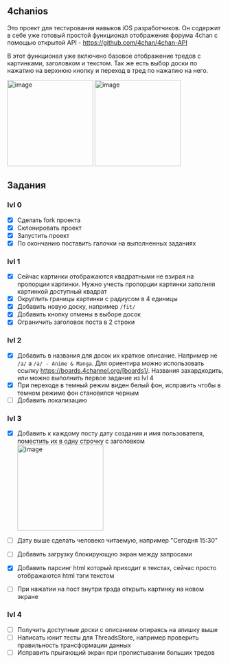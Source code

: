 ## 4chanios
Это проект для тестирования навыков iOS разработчиков. Он содержит в себе уже готовый простой функционал отображения форума 4chan с помощью открытой API - https://github.com/4chan/4chan-API

В этот функционал уже включено базовое отображение тредов с картинками, заголовком и текстом. Так же есть выбор доски по нажатию на верхнюю кнопку и переход в тред по нажатию на него.

<img width="200" alt="image" src="https://github.com/sam-moshenko/4chanios/assets/9245995/67891a3e-d49b-48f5-b9ba-8f41a7687388">
<img width="200" alt="image" src="https://github.com/sam-moshenko/4chanios/assets/9245995/8549208c-edc2-406e-87fb-130e74d16b50">

## Задания

### lvl 0

- [x] Сделать fork проекта
- [x] Склонировать проект
- [x] Запустить проект
- [x] По окончанию поставить галочки на выполненных заданиях

### lvl 1

- [x] Сейчас картинки отображаются квадратными не взирая на пропорции картинки. Нужно учесть пропорции картинки заполняя картинкой доступный квадрат
- [x] Округлить границы картинки с радиусом в 4 единицы
- [x] Добавить новую доску, например `/fit/`
- [x] Добавить кнопку отмены в выборе досок
- [x] Ограничить заголовок поста в 2 строки

### lvl 2

- [x] Добавить в названия для досок их краткое описание. Например не `/a/` а `/a/ - Anime & Manga`. Для ориентира можно использовать ссылку https://boards.4channel.org/[boards]/. Названия захардкодить, или можно выполнить первое задание из lvl 4
- [x] При переходе в темный режим виден белый фон, исправить чтобы в темном режиме фон становился черным
- [ ] Добавить локализацию

### lvl 3

- [x] Добавить к каждому посту дату создания и имя пользователя, поместить их в одну строчку с заголовком <img width="200" alt="image" src="https://github.com/sam-moshenko/4chanios/assets/9245995/044704de-6b5d-4513-b1c0-d1e1afbc929f">

- [ ] Дату выше сделать человеко читаемую, например "Сегодня 15:30"
- [ ] Добавить загрузку блокирующую экран между запросами
- [x] Добавить парсинг html который приходит в текстах, сейчас просто отображаются html тэги текстом
- [ ] При нажатии на пост внутри трэда открыть картинку на новом экране

### lvl 4

- [ ] Получить доступные доски с описанием опираясь на апишку выше
- [ ] Написать юнит тесты для ThreadsStore, например проверить правильность трансформации данных
- [ ] Исправить прыгающий экран при пролистывании больших тредов
